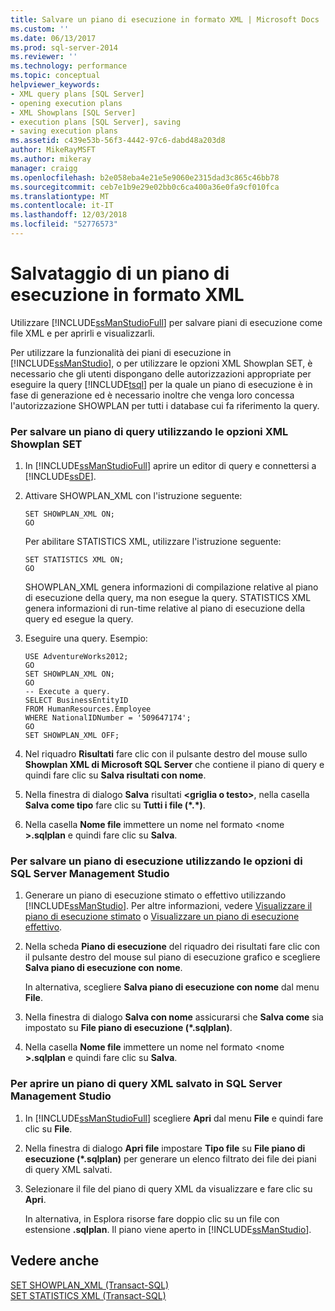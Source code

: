```yaml
---
title: Salvare un piano di esecuzione in formato XML | Microsoft Docs
ms.custom: ''
ms.date: 06/13/2017
ms.prod: sql-server-2014
ms.reviewer: ''
ms.technology: performance
ms.topic: conceptual
helpviewer_keywords:
- XML query plans [SQL Server]
- opening execution plans
- XML Showplans [SQL Server]
- execution plans [SQL Server], saving
- saving execution plans
ms.assetid: c439e53b-56f3-4442-97c6-dabd48a203d8
author: MikeRayMSFT
ms.author: mikeray
manager: craigg
ms.openlocfilehash: b2e058eba4e21e5e9060e2315dad3c865c46bb78
ms.sourcegitcommit: ceb7e1b9e29e02bb0c6ca400a36e0fa9cf010fca
ms.translationtype: MT
ms.contentlocale: it-IT
ms.lasthandoff: 12/03/2018
ms.locfileid: "52776573"
---
```

# <a name="save-an-execution-plan-in-xml-format"></a>Salvataggio di un piano di esecuzione in formato XML
  Utilizzare [!INCLUDE[ssManStudioFull](../../includes/ssmanstudiofull-md.md)] per salvare piani di esecuzione come file XML e per aprirli e visualizzarli.  
  
 Per utilizzare la funzionalità dei piani di esecuzione in [!INCLUDE[ssManStudio](../../includes/ssmanstudio-md.md)], o per utilizzare le opzioni XML Showplan SET, è necessario che gli utenti dispongano delle autorizzazioni appropriate per eseguire la query [!INCLUDE[tsql](../../includes/tsql-md.md)] per la quale un piano di esecuzione è in fase di generazione ed è necessario inoltre che venga loro concessa l'autorizzazione SHOWPLAN per tutti i database cui fa riferimento la query.  
  
### <a name="to-save-a-query-plan-by-using-the-xml-showplan-set-options"></a>Per salvare un piano di query utilizzando le opzioni XML Showplan SET  
  
1.  In [!INCLUDE[ssManStudioFull](../../includes/ssmanstudiofull-md.md)] aprire un editor di query e connettersi a [!INCLUDE[ssDE](../../includes/ssde-md.md)].  
  
2.  Attivare SHOWPLAN_XML con l'istruzione seguente:  
  
    ```  
    SET SHOWPLAN_XML ON;  
    GO  
    ```  
  
     Per abilitare STATISTICS XML, utilizzare l'istruzione seguente:  
  
    ```  
    SET STATISTICS XML ON;  
    GO  
    ```  
  
     SHOWPLAN_XML genera informazioni di compilazione relative al piano di esecuzione della query, ma non esegue la query. STATISTICS XML genera informazioni di run-time relative al piano di esecuzione della query ed esegue la query.  
  
3.  Eseguire una query. Esempio:  
  
    ```  
    USE AdventureWorks2012;  
    GO  
    SET SHOWPLAN_XML ON;  
    GO  
    -- Execute a query.  
    SELECT BusinessEntityID   
    FROM HumanResources.Employee  
    WHERE NationalIDNumber = '509647174';  
    GO  
    SET SHOWPLAN_XML OFF;  
    ```  
  
4.  Nel riquadro **Risultati** fare clic con il pulsante destro del mouse sullo **Showplan XML di Microsoft SQL Server** che contiene il piano di query e quindi fare clic su **Salva risultati con nome**.  
  
5.  Nella finestra di dialogo **Salva** risultati **\<griglia o testo>**, nella casella **Salva come tipo** fare clic su **Tutti i file (\*.\*)**.  
  
6.  Nella casella **Nome file** immettere un nome nel formato \<nome **>.sqlplan** e quindi fare clic su **Salva**.  
  
### <a name="to-save-an-execution-plan-by-using-sql-server-management-studio-options"></a>Per salvare un piano di esecuzione utilizzando le opzioni di SQL Server Management Studio  
  
1.  Generare un piano di esecuzione stimato o effettivo utilizzando [!INCLUDE[ssManStudio](../../includes/ssmanstudio-md.md)]. Per altre informazioni, vedere [Visualizzare il piano di esecuzione stimato](display-the-estimated-execution-plan.md) o [Visualizzare un piano di esecuzione effettivo](display-an-actual-execution-plan.md).  
  
2.  Nella scheda **Piano di esecuzione** del riquadro dei risultati fare clic con il pulsante destro del mouse sul piano di esecuzione grafico e scegliere **Salva piano di esecuzione con nome**.  
  
     In alternativa, scegliere **Salva piano di esecuzione con nome** dal menu **File**.  
  
3.  Nella finestra di dialogo **Salva con nome** assicurarsi che **Salva come** sia impostato su **File piano di esecuzione (\*.sqlplan)**.  
  
4.  Nella casella **Nome file** immettere un nome nel formato \<nome **>.sqlplan** e quindi fare clic su **Salva**.  
  
### <a name="to-open-a-saved-xml-query-plan-in-sql-server-management-studio"></a>Per aprire un piano di query XML salvato in SQL Server Management Studio  
  
1.  In [!INCLUDE[ssManStudioFull](../../includes/ssmanstudiofull-md.md)] scegliere **Apri** dal menu **File** e quindi fare clic su **File**.  
  
2.  Nella finestra di dialogo **Apri file** impostare **Tipo file** su **File piano di esecuzione (\*.sqlplan)** per generare un elenco filtrato dei file dei piani di query XML salvati.  
  
3.  Selezionare il file del piano di query XML da visualizzare e fare clic su **Apri**.  
  
     In alternativa, in Esplora risorse fare doppio clic su un file con estensione **.sqlplan**. Il piano viene aperto in [!INCLUDE[ssManStudio](../../includes/ssmanstudio-md.md)].  
  
## <a name="see-also"></a>Vedere anche  
 [SET SHOWPLAN_XML &#40;Transact-SQL&#41;](/sql/t-sql/statements/set-showplan-xml-transact-sql)   
 [SET STATISTICS XML &#40;Transact-SQL&#41;](/sql/t-sql/statements/set-statistics-xml-transact-sql)  
  
  
